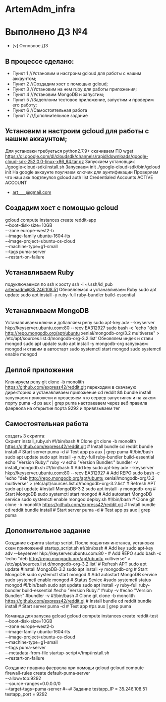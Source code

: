 # ArtemAdm_infra

# Выполнено ДЗ №4

 - [v] Основное ДЗ

## В процессе сделано:
 - Пункт 1 //Установим и настроим gcloud для работы с нашим аккаунтом;
 - Пункт 2 //Создадим хост с помощью gcloud;
 - Пункт 3 //Установим на нем ruby для работы приложения;
 - Пункт 4 //Установим MongoDB и запустим;
 - Пункт 5 //Задеплоим тестовое приложение, запустим и проверим его работу;
 - Пункт 6 //Самостоятельная работа
 - Пункт 7 //Дополнительное задание
## Установим и настроим gcloud для работы с нашим аккаунтом;
   Для установки требуеться python2.7.9+
   скачиваем ПО
   wget https://dl.google.com/dl/cloudsdk/channels/rapid/downloads/google-cloud-sdk-252.0.0-linux-x86_64.tar.gz
   Запускаем установщик   
   ./google-cloud-sdk/install.sh
   Запускаем init
   ./google-cloud-sdk/bin/gcloud init
   На google аккаунте поулчаем ключик для аунтификации
   Проверяем что наш акк подтянулся
   gcloud auth list
   Credentialed Accounts
   ACTIVE ACCOUNT
   * art____@gmail.com 
## Создадим хост с помощью gcloud
   gcloud compute instances create reddit-app \
   --boot-disk-size=10GB \
   --zone europe-west2-b \
   --image-family ubuntu-1604-lts \
   --image-project=ubuntu-os-cloud \
   --machine-type=g1-small \
   --tags puma-server \
   --restart-on-failure
## Устанавливаем Ruby
   подуключаемся по ssh к хосту
   ssh -i ~/.ssh/id_pub artemadm@35.246.108.51
   Обновляемся и устанавливаем Ruby
   sudo apt update
   sudo apt install -y ruby-full ruby-bundler build-essential
## Устанавливаем MongoDB
   Устанавливаем ключи и добавляем репу
   sudo apt-key adv --keyserver hkp://keyserver.ubuntu.com:80 --recv EA312927
   sudo bash -c 'echo "deb http://repo.mongodb.org/apt/ubuntu xenial/mongodb-org/3.2 multiverse" > /etc/apt/sources.list.d/mongodb-org-3.2.list'
   Обновялем индек и стави mongod
   sudo apt update
   sudo apt install -y mongodb-org
   запускаем mongod и ставим в автостарт
   sudo systemctl start mongod
   sudo systemctl enable mongod
## Деплой приложения
   Клонируем репу
   git clone -b monolith https://github.com/express42/reddit.git
   переходим в скачаную директорию и устанавливаем приложение
   cd reddit && bundle install
   запускаем приложени и проверяем что сервер запустился и на каком порту
   puma -d
   ps aux | grep puma
   настраеваем через веб правила фаервола на открытие порта 9292 и привязываем тег
## Самостоятельная работа
   создать 3 скрипта:   
    Скрипт install_ruby.sh
	#!/bin/bash
	# Clone
	git clone -b monolith https://github.com/express42/reddit.git
	# Install bundle
	cd reddit
	bundle install
	# Start server
	puma -d
	# Test app
	ps aux | grep puma
	#!/bin/bash
	sudo apt update
	sudo apt install -y ruby-full ruby-bundler build-essential
	echo "Version Ruby:"
	ruby -v
	echo "Version Bundler:"
	bundler -v
    install_mongodb.sh
	#!/bin/bash
	# Add key
	sudo apt-key adv --keyserver hkp://keyserver.ubuntu.com:80 --recv EA312927
	# Add REPO
	sudo bash -c 'echo "deb http://repo.mongodb.org/apt/ubuntu xenial/mongodb-org/3.2 multiverse" > /etc/apt/sources.list.d/mongodb-org-3.2.list'
	# Refresh APT
	sudo apt update
	#Install MongoDB-3.2
	sudo apt install -y mongodb-org
	# Start MongoDB
	sudo systemctl start mongod
	# Add autostart MongoDB service
	sudo systemctl enable mongod
    deploy.sh
	#!/bin/bash
	# Clone
	git clone -b monolith https://github.com/express42/reddit.git
	# Install bundle
	cd reddit
	bundle install
	# Start server
	puma -d
	# Test app
	ps aux | grep puma

## Дополнительное задание
   Создание скрипта startup script. После поднятия инстанса, установка схем приложений
	startup_script.sh
	#!/bin/bash
	# Add key
	sudo apt-key adv --keyserver hkp://keyserver.ubuntu.com:80 -
	# Add REPO
	sudo bash -c 'echo "deb http://repo.mongodb.org/apt/ubuntu xultiverse" > /etc/apt/sources.list.d/mongodb-org-3.2.list'
	# Refresh APT
	sudo apt update
	#Install MongoDB-3.2
	sudo apt install -y mongodb-org
	# Start MongoDB
	sudo systemctl start mongod
	# Add autostart MongoDB service
	sudo systemctl enable mongod
	# Status Sevice
	#sudo systemctl status mongod
	#!/bin/bash
	sudo apt update
	sudo apt install -y ruby-full ruby-bundler build-essential
	#echo "Version Ruby:"
	#ruby -v
	#echo "Vеrsion Bundler:"
	#bundler -v
	#!/bin/bash
	# Clone
	git clone -b monolith https://github.com/express42/reddit.gi
	# Install bundle
	cd reddit
	bundle install
	# Start server
	puma -d
	# Test app
	#ps aux | grep puma
   
   Команда для запуска gcloud
    gcloud compute instances create reddit-test \
    --boot-disk-size=10GB \
    --zone europe-west2-b \
    --image-family ubuntu-1604-lts \
    --image-project=ubuntu-os-cloud \
    --machine-type=g1-small \
    --tags puma-server \
    --metadata-from-file startup-script=/tmp/install.sh \
    --restart-on-failure

   Создание правила фаервола при помощи gcloud
    gcloud compute firewall-rules create default-puma-server \
    --allow=tcp:9292 \
    --source-ranges=0.0.0.0/0 \
    --target-tags=puma-server
#--# Задание
testapp_IP = 35.246.108.51
testapp_port = 9292

